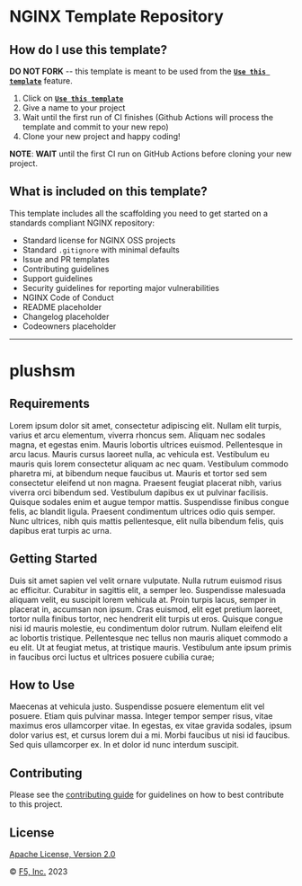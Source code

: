 # NGINX Template Repository

## How do I use this template?

**DO NOT FORK** -- this template is meant to be used from the **[`Use this template`](https://github.com/nginxinc/template-repository/generate)** feature.

1. Click on **[`Use this template`](https://github.com/nginxinc/template-repository/generate)**
2. Give a name to your project
3. Wait until the first run of CI finishes (Github Actions will process the template and commit to your new repo)
4. Clone your new project and happy coding!

**NOTE**: **WAIT** until the first CI run on GitHub Actions before cloning your new project.

## What is included on this template?

This template includes all the scaffolding you need to get started on a standards compliant NGINX repository:

- Standard license for NGINX OSS projects
- Standard `.gitignore` with minimal defaults
- Issue and PR templates
- Contributing guidelines
- Support guidelines
- Security guidelines for reporting major vulnerabilities
- NGINX Code of Conduct
- README placeholder
- Changelog placeholder
- Codeowners placeholder

---

<!--  DELETE THE LINES ABOVE THIS AND WRITE YOUR PROJECT README BELOW -- PLACEHOLDER SECTIONS HAVE BEEN INCLUDED FOR YOUR CONVENIENCE -->

# plushsm

## Requirements

Lorem ipsum dolor sit amet, consectetur adipiscing elit. Nullam elit turpis, varius et arcu elementum, viverra rhoncus sem. Aliquam nec sodales magna, et egestas enim. Mauris lobortis ultrices euismod. Pellentesque in arcu lacus. Mauris cursus laoreet nulla, ac vehicula est. Vestibulum eu mauris quis lorem consectetur aliquam ac nec quam. Vestibulum commodo pharetra mi, at bibendum neque faucibus ut. Mauris et tortor sed sem consectetur eleifend ut non magna. Praesent feugiat placerat nibh, varius viverra orci bibendum sed. Vestibulum dapibus ex ut pulvinar facilisis. Quisque sodales enim et augue tempor mattis. Suspendisse finibus congue felis, ac blandit ligula. Praesent condimentum ultrices odio quis semper. Nunc ultrices, nibh quis mattis pellentesque, elit nulla bibendum felis, quis dapibus erat turpis ac urna.

## Getting Started

Duis sit amet sapien vel velit ornare vulputate. Nulla rutrum euismod risus ac efficitur. Curabitur in sagittis elit, a semper leo. Suspendisse malesuada aliquam velit, eu suscipit lorem vehicula at. Proin turpis lacus, semper in placerat in, accumsan non ipsum. Cras euismod, elit eget pretium laoreet, tortor nulla finibus tortor, nec hendrerit elit turpis ut eros. Quisque congue nisi id mauris molestie, eu condimentum dolor rutrum. Nullam eleifend elit ac lobortis tristique. Pellentesque nec tellus non mauris aliquet commodo a eu elit. Ut at feugiat metus, at tristique mauris. Vestibulum ante ipsum primis in faucibus orci luctus et ultrices posuere cubilia curae;

## How to Use

Maecenas at vehicula justo. Suspendisse posuere elementum elit vel posuere. Etiam quis pulvinar massa. Integer tempor semper risus, vitae maximus eros ullamcorper vitae. In egestas, ex vitae gravida sodales, ipsum dolor varius est, et cursus lorem dui a mi. Morbi faucibus ut nisi id faucibus. Sed quis ullamcorper ex. In et dolor id nunc interdum suscipit.

## Contributing

Please see the [contributing guide](https://github.com/nginx-architects/plusHSM/blob/main/CONTRIBUTING.md) for guidelines on how to best contribute to this project.

## License

[Apache License, Version 2.0](https://github.com/nginx-architects/plusHSM/blob/main/LICENSE)

&copy; [F5, Inc.](https://www.f5.com/) 2023
